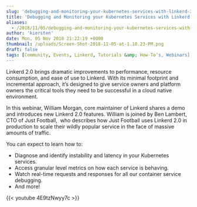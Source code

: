 ```yaml
---
slug: 'debugging-and-monitoring-your-kubernetes-services-with-linkerd-2-0'
title: 'Debugging and Monitoring your Kubernetes Services with Linkerd 2.0'
aliases:
  - /2018/11/05/debugging-and-monitoring-your-kubernetes-services-with-linkerd-2-0/
author: 'kiersten'
date: Mon, 05 Nov 2018 21:22:19 +0000
thumbnail: /uploads/Screen-Shot-2018-11-05-at-1.18.23-PM.png
draft: false
tags: [Community, Events, Linkerd, Tutorials &amp; How-To's, Webinars]
---
```


Linkerd 2.0 brings dramatic improvements to performance, resource consumption, and ease of use to Linkerd. With its minimal footprint and incremental approach, it’s designed to give service owners and platform owners the critical tools they need to be successful in a cloud native environment.

In this webinar, William Morgan, core maintainer of Linkerd shares a demo and introduces new Linkerd 2.0 features. William is joined by Ben Lambert, CTO of Just Football,  who describes how Just Football uses Linkerd 2.0 in production to scale their wildly popular service in the face of massive amounts of traffic.

You can expect to learn how to:

- Diagnose and identify instability and latency in your Kubernetes services.
- Access granular level metrics on how each service is behaving.
- Watch real-time requests and responses for all our container service debugging.
- And more!

{{< youtube 4E9tzNwyy7c >}}
